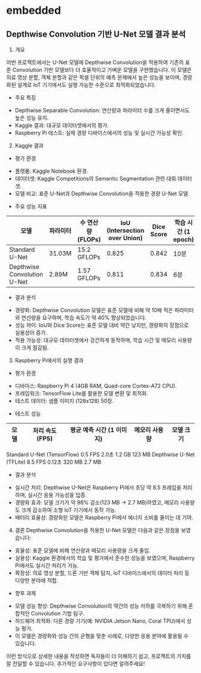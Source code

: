 # embedded

## Depthwise Convolution 기반 U-Net 모델 결과 분석 ##

1. 개요
   
이번 프로젝트에서는 U-Net 모델에 Depthwise Convolution을 적용하여 기존의 표준 Convolution 기반 모델보다 더 효율적이고 가벼운 모델을 구현했습니다. 이 모델은 의료 영상 분할, 객체 분할과 같은 픽셀 단위의 예측 문제에서 높은 성능을 보이며, 경량화된 설계로 IoT 기기에서도 실행 가능한 수준으로 최적화되었습니다.

* 주요 특징
- Depthwise Separable Convolution: 연산량과 파라미터 수를 크게 줄이면서도 높은 성능 유지.
- Kaggle 결과: 대규모 데이터셋에서의 평가.
- Raspberry Pi 테스트: 실제 경량 디바이스에서의 성능 및 실시간 가능성 확인.


2. Kaggle 결과

* 평가 환경
- 플랫폼: Kaggle Notebook 환경.
- 데이터셋: Kaggle Competitions의 Semantic Segmentation 관련 대회 데이터셋.
- 모델 비교: 표준 U-Net과 Depthwise Convolution을 적용한 경량 U-Net 모델.

* 주요 성능 지표

|            모델           |  파라미터 |   수 연산량 (FLOPs) |  IoU (Intersection over Union) |  Dice Score  |  학습 시간 (1 epoch)
|---------------------------|-----------|--------------------|-------------------------------|-------------|---------------------|
|Standard U-Net            |      31.03M |       15.2 GFLOPs  |                0.825        |          0.842 |             10분|
Depthwise Convolution U-Net |     2.89M  |     1.57 GFLOPs    |              0.811              |    0.834         |      6분|

* 결과 분석
- 경량화: Depthwise Convolution 모델은 표준 모델에 비해 약 10배 적은 파라미터와 연산량을 요구하며, 학습 속도가 약 40% 향상되었습니다.
- 성능 차이: IoU와 Dice Score는 표준 모델 대비 약간 낮지만, 경량화의 장점으로 실용성이 증가.
- 적용 가능성: 대규모 데이터셋에서 강건하게 동작하며, 학습 시간 및 메모리 사용량이 크게 절감됨.


3. Raspberry Pi에서의 실행 결과

* 평가 환경
- 디바이스: Raspberry Pi 4 (4GB RAM, Quad-core Cortex-A72 CPU).
- 프레임워크: TensorFlow Lite를 활용한 모델 변환 및 최적화.
- 테스트 데이터: 샘플 이미지 (128x128) 50장.

* 테스트 성능

| 모델                       |   처리 속도 (FPS)  | 평균 예측 시간 (1 이미지) |  메모리 사용량 |   모델 크기 |
|---------------------------|-------------------|----------------------------|----------------|-------------|
Standard U-Net (TensorFlow)      0.5 FPS                  2.0초               1.2 GB         123 MB
Depthwise U-Net (TFLite)         8.5 FPS                 0.12초               320 MB         2.7 MB

* 결과 분석
- 실시간 처리: Depthwise U-Net은 Raspberry Pi에서 초당 약 8.5 프레임을 처리하며, 실시간 응용 가능성을 입증.
- 경량화 효과: 모델 크기가 약 98% 감소(123 MB → 2.7 MB)하였고, 메모리 사용량도 크게 감소하여 소형 IoT 기기에서 동작 가능.
- 배터리 효율성: 경량화된 모델은 Raspberry Pi에서 에너지 소비를 줄이는 데 기여.


4. 결론
Depthwise Convolution을 적용한 U-Net 모델은 다음과 같은 장점을 보였습니다:
- 효율성: 표준 모델에 비해 연산량과 메모리 사용량을 크게 줄임.
- 실용성: Kaggle 환경에서의 학습 및 평가에서 준수한 성능을 보였으며, Raspberry Pi에서도 실시간 처리가 가능.
- 확장성: 의료 영상 분할, 드론 기반 객체 탐지, IoT 디바이스에서의 데이터 처리 등 다양한 분야에 적합.

* 향후 과제
- 모델 성능 향상: Depthwise Convolution의 약간의 성능 저하를 극복하기 위해 혼합적인 Convolution 기법 탐구.
- 하드웨어 최적화: 다른 경량 기기(예: NVIDIA Jetson Nano, Coral TPU)에서 성능 평가.
- 이 모델은 경량화와 성능 간의 균형을 맞춘 사례로, 다양한 응용 분야에 활용될 수 있습니다.

이런 방식으로 상세한 내용을 작성하면 독자들이 더 이해하기 쉽고, 프로젝트의 가치를 잘 전달할 수 있습니다. 추가적인 요구사항이 있다면 알려주세요!
